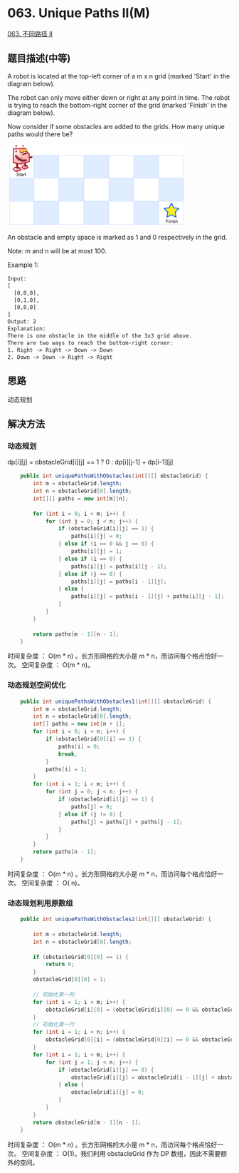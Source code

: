 # 063. Unique Paths II\(M\)

[063. 不同路径 II](https://leetcode-cn.com/problems/unique-paths-ii/)

## 题目描述\(中等\)

A robot is located at the top-left corner of a m x n grid \(marked 'Start' in the diagram below\).

The robot can only move either down or right at any point in time. The robot is trying to reach the bottom-right corner of the grid \(marked 'Finish' in the diagram below\).

Now consider if some obstacles are added to the grids. How many unique paths would there be?

![](../assets/leetcode-note/001-100/063-p-1.png)

An obstacle and empty space is marked as 1 and 0 respectively in the grid.

Note: m and n will be at most 100.

Example 1:

```
Input:
[
  [0,0,0],
  [0,1,0],
  [0,0,0]
]
Output: 2
Explanation:
There is one obstacle in the middle of the 3x3 grid above.
There are two ways to reach the bottom-right corner:
1. Right -> Right -> Down -> Down
2. Down -> Down -> Right -> Right
```

## 思路

动态规划


## 解决方法

### 动态规划

dp[i][j] = obstacleGrid[i][j] == 1 ? 0 : dp[i][j-1] + dp[i-1][j]

```java
    public int uniquePathsWithObstacles(int[][] obstacleGrid) {
        int m = obstacleGrid.length;
        int n = obstacleGrid[0].length;
        int[][] paths = new int[m][n];

        for (int i = 0; i < m; i++) {
            for (int j = 0; j < n; j++) {
                if (obstacleGrid[i][j] == 1) {
                    paths[i][j] = 0;
                } else if (i == 0 && j == 0) {
                    paths[i][j] = 1;
                } else if (i == 0) {
                    paths[i][j] = paths[i][j - 1];
                } else if (j == 0) {
                    paths[i][j] = paths[i - 1][j];
                } else {
                    paths[i][j] = paths[i - 1][j] + paths[i][j - 1];
                }
            }
        }

        return paths[m - 1][n - 1];
    }
```
时间复杂度 ： O(m \* n) 。长方形网格的大小是 m * n，而访问每个格点恰好一次。
空间复杂度 ： O(m \* n)。

### 动态规划空间优化

```java
    public int uniquePathsWithObstacles1(int[][] obstacleGrid) {
        int m = obstacleGrid.length;
        int n = obstacleGrid[0].length;
        int[] paths = new int[n + 1];
        for (int i = 0; i < n; i++) {
            if (obstacleGrid[0][i] == 1) {
                paths[i] = 0;
                break;
            }
            paths[i] = 1;
        }
        for (int i = 1; i < m; i++) {
            for (int j = 0; j < n; j++) {
                if (obstacleGrid[i][j] == 1) {
                    paths[j] = 0;
                } else if (j != 0) {
                    paths[j] = paths[j] + paths[j - 1];
                }
            }
        }
        return paths[n - 1];
    }
```

时间复杂度 ： O(m \* n) 。长方形网格的大小是 m * n，而访问每个格点恰好一次。
空间复杂度 ： O( n)。



### 动态规划利用原数组


```java
    public int uniquePathsWithObstacles2(int[][] obstacleGrid) {

        int m = obstacleGrid.length;
        int n = obstacleGrid[0].length;

        if (obstacleGrid[0][0] == 1) {
            return 0;
        }
        obstacleGrid[0][0] = 1;

        // 初始化第一列
        for (int i = 1; i < m; i++) {
            obstacleGrid[i][0] = (obstacleGrid[i][0] == 0 && obstacleGrid[i - 1][0] == 1) ? 1 : 0;
        }
        // 初始化第一行
        for (int i = 1; i < n; i++) {
            obstacleGrid[0][i] = (obstacleGrid[0][i] == 0 && obstacleGrid[0][i - 1] == 1) ? 1 : 0;
        }
        for (int i = 1; i < m; i++) {
            for (int j = 1; j < n; j++) {
                if (obstacleGrid[i][j] == 0) {
                    obstacleGrid[i][j] = obstacleGrid[i - 1][j] + obstacleGrid[i][j - 1];
                } else {
                    obstacleGrid[i][j] = 0;
                }
            }
        }
        return obstacleGrid[m - 1][n - 1];
    }

```
时间复杂度 ： O(m \* n) 。长方形网格的大小是 m * n，而访问每个格点恰好一次。
空间复杂度 ： O(1)。我们利用 obstacleGrid 作为 DP 数组，因此不需要额外的空间。

